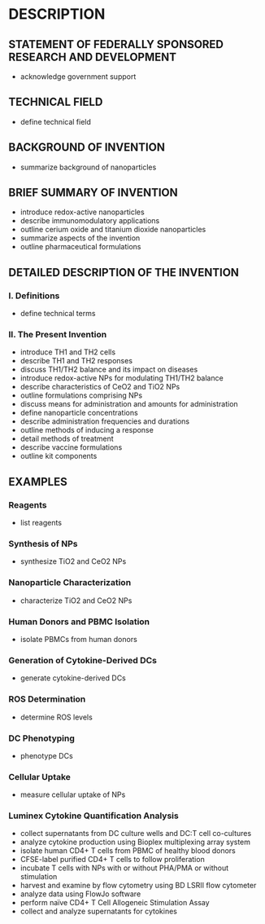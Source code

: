# DESCRIPTION

## STATEMENT OF FEDERALLY SPONSORED RESEARCH AND DEVELOPMENT

- acknowledge government support

## TECHNICAL FIELD

- define technical field

## BACKGROUND OF INVENTION

- summarize background of nanoparticles

## BRIEF SUMMARY OF INVENTION

- introduce redox-active nanoparticles
- describe immunomodulatory applications
- outline cerium oxide and titanium dioxide nanoparticles
- summarize aspects of the invention
- outline pharmaceutical formulations

## DETAILED DESCRIPTION OF THE INVENTION

### I. Definitions

- define technical terms

### II. The Present Invention

- introduce TH1 and TH2 cells
- describe TH1 and TH2 responses
- discuss TH1/TH2 balance and its impact on diseases
- introduce redox-active NPs for modulating TH1/TH2 balance
- describe characteristics of CeO2 and TiO2 NPs
- outline formulations comprising NPs
- discuss means for administration and amounts for administration
- define nanoparticle concentrations
- describe administration frequencies and durations
- outline methods of inducing a response
- detail methods of treatment
- describe vaccine formulations
- outline kit components

## EXAMPLES

### Reagents

- list reagents

### Synthesis of NPs

- synthesize TiO2 and CeO2 NPs

### Nanoparticle Characterization

- characterize TiO2 and CeO2 NPs

### Human Donors and PBMC Isolation

- isolate PBMCs from human donors

### Generation of Cytokine-Derived DCs

- generate cytokine-derived DCs

### ROS Determination

- determine ROS levels

### DC Phenotyping

- phenotype DCs

### Cellular Uptake

- measure cellular uptake of NPs

### Luminex Cytokine Quantification Analysis

- collect supernatants from DC culture wells and DC:T cell co-cultures
- analyze cytokine production using Bioplex multiplexing array system
- isolate human CD4+ T cells from PBMC of healthy blood donors
- CFSE-label purified CD4+ T cells to follow proliferation
- incubate T cells with NPs with or without PHA/PMA or without stimulation
- harvest and examine by flow cytometry using BD LSRII flow cytometer
- analyze data using FlowJo software
- perform naïve CD4+ T Cell Allogeneic Stimulation Assay
- collect and analyze supernatants for cytokines


